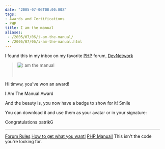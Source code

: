 ```yaml
---
date: "2005-07-06T00:00:00Z"
tags:
- Awards and Certifications
- PHP
title: I am the manual
aliases:
 - /2005/07/06/i-am-the-manual/
 - /2005/07/06/i-am-the-manual.html
---
```

I found this in my inbox on my favorite [PHP](http://www.php.net) forum, [DevNetwork](http://forums.devnetwork.net)

> <div>
>   <img src="http://www.timvw.be/wp-content/images/phpdn-i-am-the-manual-badge.gif" alt="I am the manual" /></p> 
>   
>   <pre>
Hi timvw,
you've won an award!

I Am The Manual Award


And the beauty is, you now have a badge to show for it! Smile

You can download it and use them as your avatar or in your signature:

Congratulations
patrikG

_________________
<a href="http://forums.devnetwork.net/viewtopic.php?t=30037">Forum Rules</a>
<a href="http://www.catb.org/~esr/faqs/smart-questions.html">How to get what you want!</a>
<a href="http://www.php.net/docs">PHP Manual!</a>
This isn't the code you're looking for.
</pre>
> </div>
